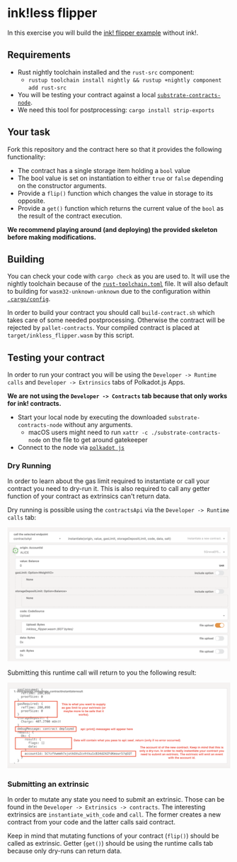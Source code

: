 # ink!less flipper

In this exercise you will build the [ink! flipper example](https://github.com/paritytech/ink/tree/master/examples/flipper) without ink!.

## Requirements

- Rust nightly toolchain installed and the `rust-src` component:
  - `rustup toolchain install nightly && rustup +nightly component add rust-src`
- You will be testing your contract against a local [`substrate-contracts-node`](https://github.com/paritytech/substrate-contracts-node/releases).
- We need this tool for postprocessing: `cargo install strip-exports`

## Your task

Fork this repository and the contract here so that it provides the following functionality:

- The contract has a single storage item holding a `bool` value
- The bool value is set on instantiation to either `true` or `false` depending on the constructor
  arguments.
- Provide a `flip()` function which changes the value in storage to its opposite.
- Provide a `get()` function which returns the current value of the `bool` as the result
  of the contract execution.

**We recommend playing around (and deploying) the provided skeleton before making modifications.**

## Building

You can check your code with `cargo check` as you are used to.
It will use the nightly toolchain because of the [`rust-toolchain.toml`](./rust-toolchain.toml) file.
It will also default to building for `wasm32-unknown-unknown` due to the configuration within [`.cargo/config`](./.cargo/config).

In order to build your contract you should call `build-contract.sh` which takes care of some needed postprocessing.
Otherwise the contract will be rejected by `pallet-contracts`.
Your compiled contract is placed at `target/inkless_flipper.wasm` by this script.

## Testing your contract

In order to run your contract you will be using the `Developer -> Runtime calls` and `Developer -> Extrinsics` tabs of Polkadot.js Apps.

**We are not using the `Developer -> Contracts` tab because that only works for ink! contracts.**

- Start your local node by executing the downloaded `substrate-contracts-node` without any arguments.
  - macOS users might need to run `xattr -c ./substrate-contracts-node` on the file to get around gatekeeper
- Connect to the node via [`polkadot js`](https://polkadot.js.org/apps/?rpc=ws%3A%2F%2F127.0.0.1%3A9944#/)

### Dry Running

In order to learn about the gas limit required to instantiate or call your contract you need to dry-run it.
This is also required to call any getter function of your contract as extrinsics can't return data.

Dry running is possible using the `contractsApi` via the `Developer -> Runtime calls` tab:

![Calling the runtime api](./img/runtime-invocation.png)

Submitting this runtime call will return to you the following result:

![Calling the runtime api](./img/runtime-result.png)

### Submitting an extrinsic

In order to mutate any state you need to submit an extrinsic.
Those can be found in the `Developer -> Extrinsics -> contracts`.
The interesting extrinsics are `instantiate_with_code` and  `call`.
The former creates a new contract from your code and the latter calls said contract.

Keep in mind that mutating functions of your contract (`flip()`) should be called as extrinsic.
Getter (`get()`) should be using the runtime calls tab because only dry-runs can return data.
